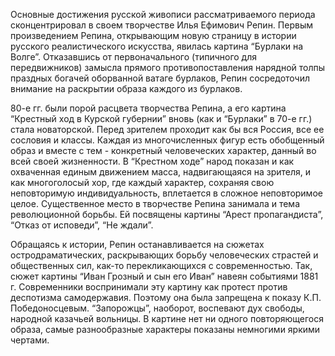 Основные достижения русской живописи рассматриваемого периода сконцентрировал в своем творчестве Илья Ефимович Репин. Первым произведением Репина, открывающим новую страницу в истории русского реалистического искусства, явилась картина “Бурлаки на Волге”. Отказавшись от первоначального (типичного для передвижников) замысла прямого противопоставления нарядной толпы праздных богачей оборванной ватаге бурлаков, Репин сосредоточил внимание на раскрытии образа каждого из бурлаков.  
  
80-е гг. были порой расцвета творчества Репина, а его картина “Крестный ход в Курской губернии” вновь (как и “Бурлаки” в 70-е гг.) стала новаторской. Перед зрителем проходит как бы вся Россия, все ее сословия и классы. Каждая из многочисленных фигур есть обобщенный образ и вместе с тем - конкретный человеческих характер, данный во всей своей жизненности. В “Крестном ходе” народ показан и как охваченная единым движением масса, надвигающаяся на зрителя, и как многоголосый хор, где каждый характер, сохраняя свою неповторимую индивидуальность, вплетается в сложное неповторимое целое. Существенное место в творчестве Репина занимала и тема революционной борьбы. Ей посвящены картины “Арест пропагандиста”, “Отказ от исповеди”, “Не ждали”.  
  
Обращаясь к истории, Репин останавливается на сюжетах остродраматических, раскрывающих борьбу человеческих страстей и общественных сил, как-то перекликающихся с современностью. Так, сюжет картины “Иван Грозный и сын его Иван” навеян событиями 1881 г. Современники воспринимали эту картину как протест против деспотизма самодержавия. Поэтому она была запрещена к показу К.П. Победоносцевым. “Запорожцы”, наоборот, воспевают дух свободы, народной казачьей вольницы. В картине нет ни одного повторяющегося образа, самые разнообразные характеры показаны немногими яркими чертами.  